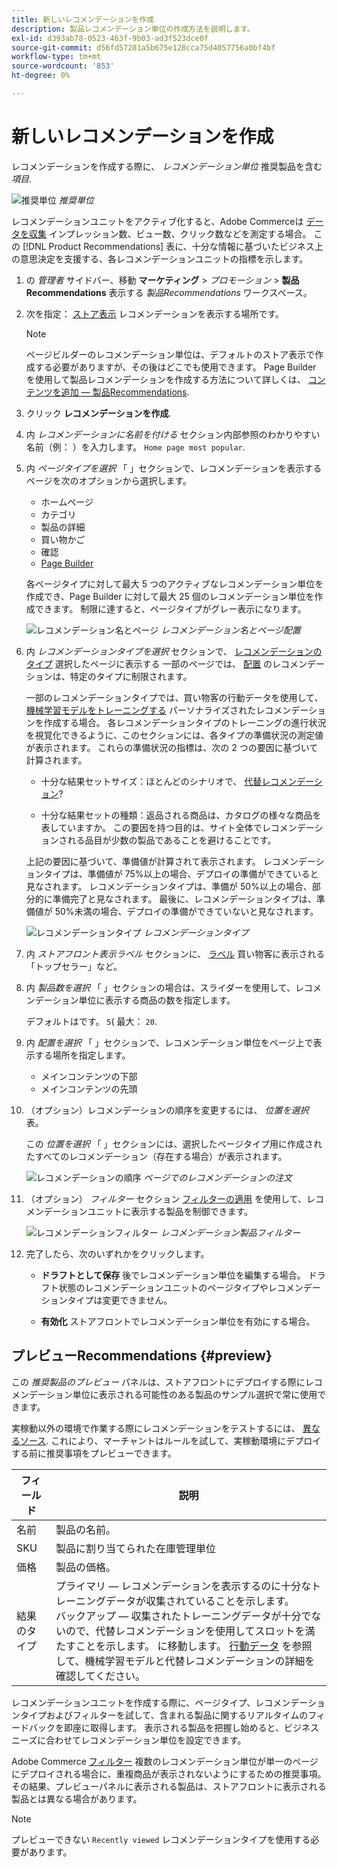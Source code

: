 ```yaml
---
title: 新しいレコメンデーションを作成
description: 製品レコメンデーション単位の作成方法を説明します。
exl-id: d393ab78-0523-463f-9b03-ad3f523dce0f
source-git-commit: d56fd57281a5b675e128cca75d4057756a0bf4bf
workflow-type: tm+mt
source-wordcount: '853'
ht-degree: 0%

---
```


# 新しいレコメンデーションを作成

レコメンデーションを作成する際に、 _レコメンデーション単位_ 推奨製品を含む _項目_.

![推奨単位](assets/unit.png)
_推奨単位_

レコメンデーションユニットをアクティブ化すると、Adobe Commerceは [データを収集](workspace.md) インプレッション数、ビュー数、クリック数などを測定する場合。 この [!DNL Product Recommendations] 表に、十分な情報に基づいたビジネス上の意思決定を支援する、各レコメンデーションユニットの指標を示します。

1. の _管理者_ サイドバー、移動 **マーケティング** > _プロモーション_ > **製品Recommendations** 表示する _製品Recommendations_ ワークスペース。

1. 次を指定： [ストア表示](https://experienceleague.adobe.com/docs/commerce-admin/start/setup/websites-stores-views.html#scope-settings) レコメンデーションを表示する場所です。

   >[!NOTE]
   >
   > ページビルダーのレコメンデーション単位は、デフォルトのストア表示で作成する必要がありますが、その後はどこでも使用できます。 Page Builder を使用して製品レコメンデーションを作成する方法について詳しくは、 [コンテンツを追加 — 製品Recommendations](https://experienceleague.adobe.com/docs/commerce-admin/page-builder/add-content/recommendations.html).

1. クリック **レコメンデーションを作成**.

1. 内 _レコメンデーションに名前を付ける_ セクション内部参照のわかりやすい名前（例： ）を入力します。 `Home page most popular`.

1. 内 _ページタイプを選択_ 「 」セクションで、レコメンデーションを表示するページを次のオプションから選択します。

   - ホームページ
   - カテゴリ
   - 製品の詳細
   - 買い物かご
   - 確認
   - [Page Builder](https://experienceleague.adobe.com/docs/commerce-admin/page-builder/add-content/recommendations.html)

   各ページタイプに対して最大 5 つのアクティブなレコメンデーション単位を作成でき、Page Builder に対して最大 25 個のレコメンデーション単位を作成できます。 制限に達すると、ページタイプがグレー表示になります。

   ![レコメンデーション名とページ](assets/create-recommendation.png)
   _レコメンデーション名とページ配置_

1. 内 _レコメンデーションタイプを選択_ セクションで、 [レコメンデーションのタイプ](type.md) 選択したページに表示する 一部のページでは、 [配置](placement.md) のレコメンデーションは、特定のタイプに制限されます。

   一部のレコメンデーションタイプでは、買い物客の行動データを使用して、 [機械学習モデルをトレーニングする](behavioral-data.md) パーソナライズされたレコメンデーションを作成する場合。 各レコメンデーションタイプのトレーニングの進行状況を視覚化できるように、このセクションには、各タイプの準備状況の測定値が表示されます。 これらの準備状況の指標は、次の 2 つの要因に基づいて計算されます。

   - 十分な結果セットサイズ：ほとんどのシナリオで、 [代替レコメンデーション](behavioral-data.md#backuprecs)?

   - 十分な結果セットの種類：返品される商品は、カタログの様々な商品を表していますか。 この要因を持つ目的は、サイト全体でレコメンデーションされる品目が少数の製品であることを避けることです。

   上記の要因に基づいて、準備値が計算されて表示されます。 レコメンデーションタイプは、準備値が 75%以上の場合、デプロイの準備ができていると見なされます。 レコメンデーションタイプは、準備が 50%以上の場合、部分的に準備完了と見なされます。 最後に、レコメンデーションタイプは、準備値が 50%未満の場合、デプロイの準備ができていないと見なされます。

   ![レコメンデーションタイプ](assets/create-recommendation-select-type.png)
   _レコメンデーションタイプ_

1. 内 _ストアフロント表示ラベル_ セクションに、 [ラベル](placement.md#recommendation-labels) 買い物客に表示される「トップセラー」など。

1. 内 _製品数を選択_ 「 」セクションの場合は、スライダーを使用して、レコメンデーション単位に表示する商品の数を指定します。

   デフォルトはです。 `5`( 最大： `20`.

1. 内 _配置を選択_ 「 」セクションで、レコメンデーション単位をページ上で表示する場所を指定します。

   - メインコンテンツの下部
   - メインコンテンツの先頭

1. （オプション）レコメンデーションの順序を変更するには、 _位置を選択_ 表。

   この _位置を選択_ 「 」セクションには、選択したページタイプ用に作成されたすべてのレコメンデーション（存在する場合）が表示されます。

   ![レコメンデーションの順序](assets/create-recommendation-select-placement.png)
   _ページでのレコメンデーションの注文_

1. （オプション） _フィルター_ セクション [フィルターの適用](filters.md) を使用して、レコメンデーションユニットに表示する製品を制御できます。

   ![レコメンデーションフィルター](assets/create-recommendation-filter-products.png)
   _レコメンデーション製品フィルター_

1. 完了したら、次のいずれかをクリックします。

   - **ドラフトとして保存** 後でレコメンデーション単位を編集する場合。 ドラフト状態のレコメンデーションユニットのページタイプやレコメンデーションタイプは変更できません。

   - **有効化** ストアフロントでレコメンデーション単位を有効にする場合。

## プレビューRecommendations {#preview}

この _推奨製品のプレビュー_ パネルは、ストアフロントにデプロイする際にレコメンデーション単位に表示される可能性のある製品のサンプル選択で常に使用できます。

実稼動以外の環境で作業する際にレコメンデーションをテストするには、 [異なるソース](settings.md). これにより、マーチャントはルールを試して、実稼動環境にデプロイする前に推奨事項をプレビューできます。

| フィールド | 説明 |
|---|---|
| 名前 | 製品の名前。 |
| SKU | 製品に割り当てられた在庫管理単位 |
| 価格 | 製品の価格。 |
| 結果のタイプ | プライマリ — レコメンデーションを表示するのに十分なトレーニングデータが収集されていることを示します。<br />バックアップ — 収集されたトレーニングデータが十分でないので、代替レコメンデーションを使用してスロットを満たすことを示します。 に移動します。 [行動データ](behavioral-data.md) を参照して、機械学習モデルと代替レコメンデーションの詳細を確認してください。 |

レコメンデーションユニットを作成する際に、ページタイプ、レコメンデーションタイプおよびフィルターを試して、含まれる製品に関するリアルタイムのフィードバックを即座に取得します。 表示される製品を把握し始めると、ビジネスニーズに合わせてレコメンデーション単位を設定できます。

Adobe Commerce [フィルター](filters.md) 複数のレコメンデーション単位が単一のページにデプロイされる場合に、重複商品が表示されないようにするための推奨事項。 その結果、プレビューパネルに表示される製品は、ストアフロントに表示される製品とは異なる場合があります。

>[!NOTE]
>
> プレビューできない `Recently viewed` レコメンデーションタイプを使用する必要があります。
